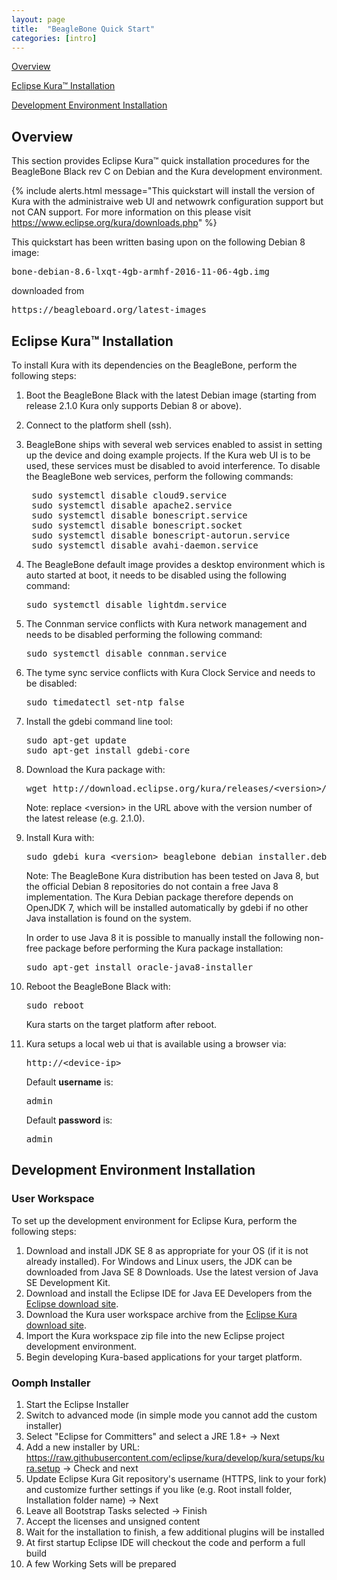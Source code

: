 ```yaml
---
layout: page
title:  "BeagleBone Quick Start"
categories: [intro]
---
```


[Overview](#overview)

[Eclipse Kura&trade; Installation](#eclipse-kuratrade-installation)

[Development Environment Installation](#development-environment-installation)

## Overview

This section provides Eclipse Kura&trade; quick installation procedures for the BeagleBone Black rev C on Debian and the
Kura development environment.

{% include alerts.html message="This quickstart will install the version of  Kura with the administraive web UI and netwowrk configuration support but not CAN support. For more information on this please visit https://www.eclipse.org/kura/downloads.php" %}

This quickstart has been written basing upon on the following Debian 8 image:

<pre>bone-debian-8.6-lxqt-4gb-armhf-2016-11-06-4gb.img</pre>

downloaded from

<pre>https://beagleboard.org/latest-images</pre>

## Eclipse Kura&trade; Installation

To install Kura with its dependencies on the BeagleBone, perform the
following steps:

1.  Boot the BeagleBone Black with the latest Debian image (starting from release 2.1.0 Kura only supports Debian 8 or above).

2.  Connect to the platform shell (ssh).

3. BeagleBone ships with several web services enabled to assist in setting
   up the device and doing example projects. If the Kura web UI is to be
   used, these services must be disabled to avoid interference. To disable
   the BeagleBone web services, perform the following commands:

    <pre>
    sudo systemctl disable cloud9.service
    sudo systemctl disable apache2.service
    sudo systemctl disable bonescript.service
    sudo systemctl disable bonescript.socket
    sudo systemctl disable bonescript-autorun.service
    sudo systemctl disable avahi-daemon.service</pre>

4. The BeagleBone default image provides a desktop environment which is auto started at boot, it needs to be disabled using the following command:

    <pre>sudo systemctl disable lightdm.service</pre>

5. The Connman service conflicts with Kura network management and needs to be disabled
   performing the following command:

    <pre>sudo systemctl disable connman.service</pre>

6. The tyme sync service conflicts with Kura Clock Service and needs to be disabled:

    <pre>sudo timedatectl set-ntp false</pre>

7.  Install the gdebi command line tool:

    <pre>
    sudo apt-get update
    sudo apt-get install gdebi-core</pre>

8.  Download the Kura package with:

    <pre>
    wget http://download.eclipse.org/kura/releases/&lt;version&gt;/kura_&lt;version&gt;_beaglebone_debian_installer.deb
    </pre>

    Note: replace \<version\> in the URL above with the version number of the latest release (e.g. 2.1.0).

9.  Install Kura with: 

    <pre>sudo gdebi kura_&lt;version&gt;_beaglebone_debian_installer.deb</pre>

    Note: The BeagleBone Kura distribution has been tested on Java 8, but the official Debian 8 repositories do not contain a free Java 8 implementation. The Kura Debian
    package therefore depends on OpenJDK 7, which will be installed automatically by gdebi if no other Java installation is found on the system.

    In order to use Java 8 it is possible to manually install the following non-free package before performing the Kura package installation:

    <pre>sudo apt-get install oracle-java8-installer</pre>

10. Reboot the BeagleBone Black with:

    <pre>sudo reboot</pre>

    Kura starts on the target platform after reboot.

11. Kura setups a local web ui that is available using a browser via:

    <pre>http://&lt;device-ip&gt;</pre>

    Default **username** is:

    <pre>admin</pre>

    Default **password** is:

    <pre>admin</pre>

## Development Environment Installation

### User Workspace

To set up the development environment for Eclipse Kura, perform the
following steps:

1. Download and install JDK SE 8 as appropriate for your OS (if it is not already installed). For Windows and Linux users, the JDK can be
downloaded from Java SE 8 Downloads. Use the latest version of Java SE Development Kit.
2. Download and install the Eclipse IDE for Java EE Developers from the <a href="http://www.eclipse.org/downloads/" target="_blank">Eclipse download site</a>.
3.  Download the Kura user workspace archive from the <a href="https://www.eclipse.org/kura/downloads.php" target="_blank">Eclipse Kura download site</a>.
4.  Import the Kura workspace zip file into the new Eclipse project development environment.
5.  Begin developing Kura-based applications for your target platform.

### Oomph Installer
1. Start the Eclipse Installer
1. Switch to advanced mode (in simple mode you cannot add the custom installer)
1. Select "Eclipse for Committers" and select a JRE 1.8+ -> Next
1. Add a new installer by URL: https://raw.githubusercontent.com/eclipse/kura/develop/kura/setups/kura.setup -> Check and next
1. Update Eclipse Kura Git repository's username (HTTPS, link to your fork) and customize further settings if you like (e.g. Root install folder, Installation folder name) -> Next
1. Leave all Bootstrap Tasks selected -> Finish
1. Accept the licenses and unsigned content
1. Wait for the installation to finish, a few additional plugins will be installed
1. At first startup Eclipse IDE will checkout the code and perform a full build
1. A few Working Sets will be prepared
